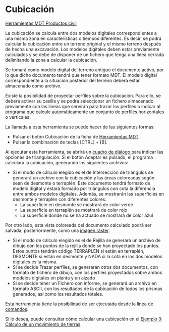# Cubicación

[Herramientas MDT Productos civil](../fichas-de-herramientas/ficha-de-herramientas-mdt/productos-civil.md)

La cubicación se calcula entre dos modelos digitales correspondientes a una misma zona en características o tiempos diferentes. Es decir, se podrá calcular la cubicación entre un terreno original y el mismo terreno después de hecha una excavación. Los modelos digitales deben estar previamente calculados y se debe de disponer de un fichero que tenga una línea cerrada delimitando la zona a calcular la cubicación.

Se tomará como modelo digital del terreno antiguo el documento activo, por lo que dicho documento tendrá que tener formato MDT. El modelo digital correspondiente a la situación posterior del terreno deberá estar almacenado como archivo.

Existe la posibilidad de proyectar perfiles sobre la cubicación. Para ello, se deberá activar su casilla y se podrá seleccionar un fichero almacenado previamente con las líneas que servirán para trazar los perfiles o indicar al programa que calcule automáticamente un conjunto de perfiles horizontales o verticales.

La llamada a esta herramienta se puede hacer de las siguientes formas:

* Pulsar el botón  Cubicación de la ficha de [Herramientas MDT](../fichas-de-herramientas/ficha-de-herramientas-mdt/).
* Pulsar la combinación de teclas \[CTRL\] + \[B\].

Al ejecutar esta herramienta, se abrirá un [cuadro de diálogo ](../herramientas-mdt/cubicacion/)para indicar las opciones de triangulación. Si el botón Aceptar es pulsado, el programa calculara la cubicación, generando los siguientes archivos:

* Si el modo de cálculo elegido es el de Intersección de triángulos se generará un archivo con la cubicación y las áreas coloreadas según sean de desmonte o terraplén. Este documento tendrá formato de modelo digital y estará formado por triángulos con cota la diferencia entre ambos modelos digitales. Además, se mostrarán las superficies en desmonte y terraplén con diferentes colores:
  * La superficie en desmonte se mostrará de color verde
  * La superficie en terraplén se mostrará de color rojo
  * La superficie donde no se ha actuado se mostrará de color azul

Por otro lado, esta vista coloreada del documento calculado podrá ser salvada, posteriormente, como una [imagen ráster](../herramientas-de-edicion-de-la-triangulacion/imagen-cubicacion.md).

* Si el modo de cálculo elegido es el de Rejilla se generará un archivo de dibujo con los puntos de la rejilla donde se han proyectado los puntos. Estos puntos tendrán código TERRAPLEN si están en terraplén, DESMONTE si están en desmonte y NADA si la cota en los dos modelos digitales es la misma.
* Si se decide Trazar perfiles, se generarán otros dos documentos, con formato de fichero de dibujo, con los perfiles proyectados sobre ambos modelos digitales en planta y en alzado
* Si se decide tener un Fichero con informe, se generará un archivo en formato ASCII, con los resultados de la cubicación de todos los prismas generados, así como los resultados totales.

Esta herramienta tiene la posibilidad de ser ejecutada desde la [línea de comandos](../desde-linea-de-comando/linea-de-comando-cubicacion.md).

Si lo desea, puede consultar cómo calcular una cubicación en el [Ejemplo 3: Cálculo de un movimiento de tierras](../ejemplos/ejemplo3.md)

